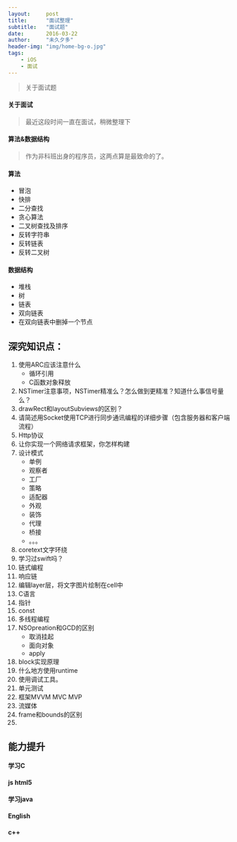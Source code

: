 ```yaml
---
layout:     post
title:      "面试整理"
subtitle:   "面试题"
date:       2016-03-22
author:     "未久夕多"
header-img: "img/home-bg-o.jpg"
tags:
    - iOS
    - 面试
---
```


> 关于面试题

#### 关于面试

> 最近这段时间一直在面试，稍微整理下

#### 算法&数据结构
> 作为非科班出身的程序员，这两点算是最致命的了。

#### 算法

* 冒泡
* 快排
* 二分查找
* 贪心算法
* 二叉树查找及排序
* 反转字符串
* 反转链表
* 反转二叉树

#### 数据结构
* 堆栈
* 树
* 链表
* 双向链表
* 在双向链表中删掉一个节点

## 深究知识点：
1. 使用ARC应该注意什么
	* 循环引用
	* C函数对象释放
2. NSTimer注意事项，NSTimer精准么？怎么做到更精准？知道什么事信号量么？
3. drawRect和layoutSubviews的区别？
4. 请简述用Socket使用TCP进行同步通讯编程的详细步骤（包含服务器和客户端流程）
5. Http协议
6. 让你实现一个网络请求框架，你怎样构建
7. 设计模式
	* 单例
	* 观察者
	* 工厂
	* 策略
	* 适配器
	* 外观
	* 装饰
	* 代理
	* 桥接
	* 。。。
8. coretext文字环绕
9. 学习过swift吗？
10. 链式编程
11. 响应链
12. 编辑layer层，将文字图片绘制在cell中
13. C语言
14. 指针
15. const
16. 多线程编程
17. NSOpreation和GCD的区别
	* 取消挂起
	* 面向对象
	* apply
18. block实现原理
19. 什么地方使用runtime
20. 使用调试工具。
21. 单元测试
22. 框架MVVM MVC  MVP
23. 流媒体
24. frame和bounds的区别
25. 



## 能力提升
#### 学习C

#### js html5

#### 学习java

#### English

#### c++